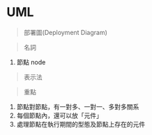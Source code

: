 

# UML
> 部署圖(Deployment Diagram) 

> 名詞
1. 節點 node

> 表示法

> 重點
1. 節點對節點，有一對多、一對一、多對多關系
2. 每個節點內，還可以放「元件」
3. 處理節點在執行期間的型態及節點上存在的元件

